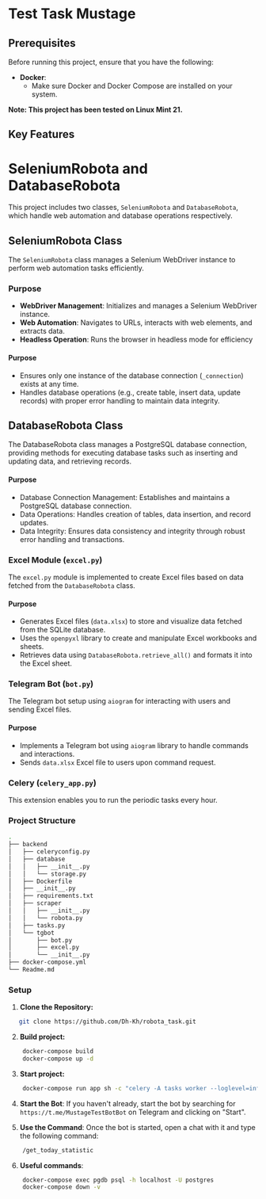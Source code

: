 # Test Task Mustage

## Prerequisites

Before running this project, ensure that you have the following:

- **Docker**:
  - Make sure Docker and Docker Compose are installed on your system.

**Note: This project has been tested on Linux Mint 21.**

## Key Features

# SeleniumRobota and DatabaseRobota

This project includes two classes, `SeleniumRobota` and `DatabaseRobota`, which handle web automation and database operations respectively.

## SeleniumRobota Class

The `SeleniumRobota` class manages a Selenium WebDriver instance to perform web automation tasks efficiently.

### Purpose

- **WebDriver Management**: Initializes and manages a Selenium WebDriver instance.
- **Web Automation**: Navigates to URLs, interacts with web elements, and extracts data.
- **Headless Operation**: Runs the browser in headless mode for efficiency

#### Purpose

- Ensures only one instance of the database connection (`_connection`) exists at any time.
- Handles database operations (e.g., create table, insert data, update records) with proper error handling to maintain data integrity.

## DatabaseRobota Class
The DatabaseRobota class manages a PostgreSQL database connection, providing methods for executing database tasks such as inserting and updating data, and retrieving records.

#### Purpose

- Database Connection Management: Establishes and maintains a PostgreSQL database connection.
- Data Operations: Handles creation of tables, data insertion, and record updates.
- Data Integrity: Ensures data consistency and integrity through robust error handling and transactions.

### Excel Module (`excel.py`)

The `excel.py` module is implemented to create Excel files based on data fetched from the `DatabaseRobota` class.

#### Purpose

- Generates Excel files (`data.xlsx`) to store and visualize data fetched from the SQLite database.
- Uses the `openpyxl` library to create and manipulate Excel workbooks and sheets.
- Retrieves data using `DatabaseRobota.retrieve_all()` and formats it into the Excel sheet.

### Telegram Bot (`bot.py`)

The Telegram bot setup using `aiogram` for interacting with users and sending Excel files.

#### Purpose

- Implements a Telegram bot using `aiogram` library to handle commands and interactions.
- Sends `data.xlsx` Excel file to users upon command request.

### Celery (`celery_app.py`)

This extension enables you to run the periodic tasks every hour.

### Project Structure

```bash
.
├── backend
│   ├── celeryconfig.py
│   ├── database
│   │   ├── __init__.py
│   │   └── storage.py
│   ├── Dockerfile
│   ├── __init__.py
│   ├── requirements.txt
│   ├── scraper
│   │   ├── __init__.py
│   │   └── robota.py
│   ├── tasks.py
│   └── tgbot
│       ├── bot.py
│       ├── excel.py
│       └── __init__.py
├── docker-compose.yml
└── Readme.md


```

### Setup

1. **Clone the Repository:**
```bash
   git clone https://github.com/Dh-Kh/robota_task.git
```
2. **Build project:**
```bash
    docker-compose build
    docker-compose up -d
```
3. **Start project:**
```bash
    docker-compose run app sh -c "celery -A tasks worker --loglevel=info --beat & python3 -m tgbot.bot"
```

4. **Start the Bot**: If you haven't already, start the bot by searching for `https://t.me/MustageTestBotBot` on Telegram and clicking on "Start".

5. **Use the Command**: Once the bot is started, open a chat with it and type the following command:

```bash
    /get_today_statistic 
```

6. **Useful commands**:
```bash
    docker-compose exec pgdb psql -h localhost -U postgres
    docker-compose down -v
```